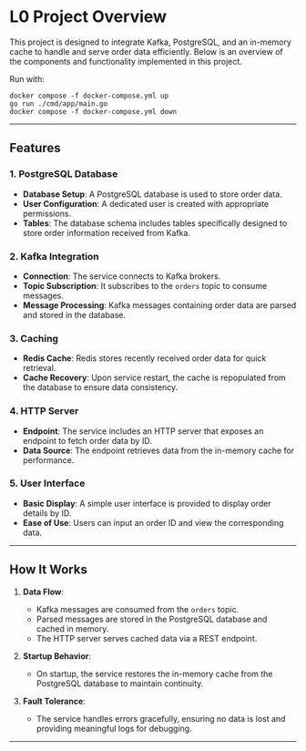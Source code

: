 # L0 Project Overview

This project is designed to integrate Kafka, PostgreSQL, and an in-memory cache to handle and serve order data efficiently. Below is an overview of the components and functionality implemented in this project.
 
Run with:
```
docker compose -f docker-compose.yml up
go run ./cmd/app/main.go
docker compose -f docker-compose.yml down
```

---

## Features

### 1. PostgreSQL Database
- **Database Setup**: A PostgreSQL database is used to store order data.
- **User Configuration**: A dedicated user is created with appropriate permissions.
- **Tables**: The database schema includes tables specifically designed to store order information received from Kafka.

### 2. Kafka Integration
- **Connection**: The service connects to Kafka brokers.
- **Topic Subscription**: It subscribes to the `orders` topic to consume messages.
- **Message Processing**: Kafka messages containing order data are parsed and stored in the database.

### 3. Caching
- **Redis Cache**: Redis stores recently received order data for quick retrieval.
- **Cache Recovery**: Upon service restart, the cache is repopulated from the database to ensure data consistency.

### 4. HTTP Server
- **Endpoint**: The service includes an HTTP server that exposes an endpoint to fetch order data by ID.
- **Data Source**: The endpoint retrieves data from the in-memory cache for performance.

### 5. User Interface
- **Basic Display**: A simple user interface is provided to display order details by ID.
- **Ease of Use**: Users can input an order ID and view the corresponding data.

---

## How It Works

1. **Data Flow**:
   - Kafka messages are consumed from the `orders` topic.
   - Parsed messages are stored in the PostgreSQL database and cached in memory.
   - The HTTP server serves cached data via a REST endpoint.

2. **Startup Behavior**:
   - On startup, the service restores the in-memory cache from the PostgreSQL database to maintain continuity.

3. **Fault Tolerance**:
   - The service handles errors gracefully, ensuring no data is lost and providing meaningful logs for debugging.

---


